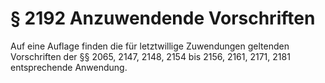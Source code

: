 # § 2192 Anzuwendende Vorschriften
Auf eine Auflage finden die für letztwillige Zuwendungen geltenden Vorschriften der §§ 2065, 2147, 2148, 2154 bis 2156, 2161, 2171, 2181 entsprechende Anwendung.